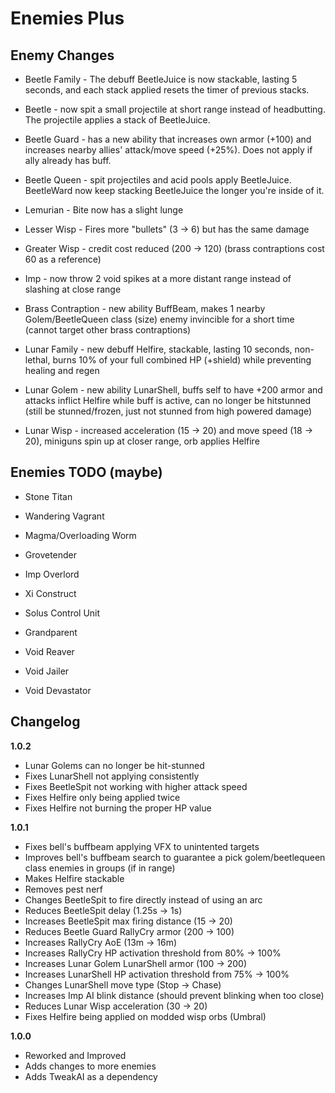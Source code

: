 # Enemies Plus

## Enemy Changes

- Beetle Family - The debuff BeetleJuice is now stackable, lasting 5 seconds, and each stack applied resets the timer of previous stacks.
- Beetle - now spit a small projectile at short range instead of headbutting. The projectile applies a stack of BeetleJuice.
- Beetle Guard - has a new ability that increases own armor (+100) and increases nearby allies' attack/move speed (+25%). Does not apply if ally already has buff.
- Beetle Queen - spit projectiles and acid pools apply BeetleJuice. BeetleWard now keep stacking BeetleJuice the longer you're inside of it.

- Lemurian - Bite now has a slight lunge

- Lesser Wisp - Fires more "bullets" (3 -> 6) but has the same damage
- Greater Wisp - credit cost reduced (200 -> 120) (brass contraptions cost 60 as a reference)

- Imp - now throw 2 void spikes at a more distant range instead of slashing at close range

- Brass Contraption - new ability BuffBeam, makes 1 nearby Golem/BeetleQueen class (size) enemy invincible for a short time (cannot target other brass contraptions)

- Lunar Family - new debuff Helfire, stackable, lasting 10 seconds, non-lethal, burns 10% of your full combined HP (+shield) while preventing healing and regen
- Lunar Golem - new ability LunarShell, buffs self to have +200 armor and attacks inflict Helfire while buff is active, can no longer be hitstunned (still be stunned/frozen, just not stunned from high powered damage)
- Lunar Wisp - increased acceleration (15 -> 20) and move speed (18 -> 20), miniguns spin up at closer range, orb applies Helfire

## Enemies TODO (maybe)

- Stone Titan
- Wandering Vagrant
- Magma/Overloading Worm
- Grovetender
- Imp Overlord
- Xi Construct
- Solus Control Unit
- Grandparent

- Void Reaver
- Void Jailer
- Void Devastator

## Changelog

**1.0.2**

- Lunar Golems can no longer be hit-stunned
- Fixes LunarShell not applying consistently
- Fixes BeetleSpit not working with higher attack speed
- Fixes Helfire only being applied twice
- Fixes Helfire not burning the proper HP value

**1.0.1**

- Fixes bell's buffbeam applying VFX to unintented targets
- Improves bell's buffbeam search to guarantee a pick golem/beetlequeen class enemies in groups (if in range)
- Makes Helfire stackable
- Removes pest nerf
- Changes BeetleSpit to fire directly instead of using an arc
- Reduces BeetleSpit delay (1.25s -> 1s)
- Increases BeetleSpit max firing distance (15 -> 20)
- Reduces Beetle Guard RallyCry armor (200 -> 100)
- Increases RallyCry AoE (13m -> 16m)
- Increases RallyCry HP activation threshold from 80% -> 100%
- Increases Lunar Golem LunarShell armor (100 -> 200)
- Increases LunarShell HP activation threshold from 75% -> 100%
- Changes LunarShell move type (Stop -> Chase)
- Increases Imp AI blink distance (should prevent blinking when too close)
- Reduces Lunar Wisp acceleration (30 -> 20)
- Fixes Helfire being applied on modded wisp orbs (Umbral)

**1.0.0**

- Reworked and Improved
- Adds changes to more enemies
- Adds TweakAI as a dependency
